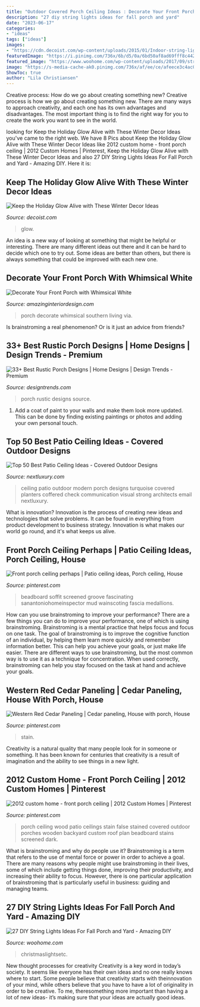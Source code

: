 ```yaml
---
title: "Outdoor Covered Porch Ceiling Ideas : Decorate Your Front Porch With Whimsical White"
description: "27 diy string lights ideas for fall porch and yard"
date: "2023-06-17"
categories:
- "ideas"
tags: ["ideas"]
images:
- "https://cdn.decoist.com/wp-content/uploads/2015/01/Indoor-string-lights-add-a-warm-touch.jpg"
featuredImage: "https://i.pinimg.com/736x/6b/d5/0a/6bd50af8ad69fff8c4425853ddd7e902--porch-ceiling-ceiling-decor.jpg"
featured_image: "https://www.woohome.com/wp-content/uploads/2017/09/string-lighting-ideas-for-Fall-yard-and-garden-10.jpg"
image: "https://s-media-cache-ak0.pinimg.com/736x/af/ee/ce/afeece3c4ac03270eb7a735804548806.jpg"
ShowToc: true
author: "Lila Christiansen"
---
```



Creative process: How do we go about creating something new?
Creative process is how we go about creating something new. There are many ways to approach creativity, and each one has its own advantages and disadvantages. The most important thing is to find the right way for you to create the work you want to see in the world.

	

		
looking for Keep the Holiday Glow Alive with These Winter Decor Ideas you've came to the right web. We have 8 Pics about Keep the Holiday Glow Alive with These Winter Decor Ideas like 2012 custom home - front porch ceiling | 2012 Custom Homes | Pinterest, Keep the Holiday Glow Alive with These Winter Decor Ideas and also 27 DIY String Lights Ideas For Fall Porch and Yard - Amazing DIY. Here it is:
		
    
## Keep The Holiday Glow Alive With These Winter Decor Ideas

<img loading=lazy src="https://cdn.decoist.com/wp-content/uploads/2015/01/Indoor-string-lights-add-a-warm-touch.jpg" onerror="this.onerror=null;this.src='https://tse1.mm.bing.net/th?id=OIP.BJcBSJoYoN_Y9faNGR0GQgHaJ9&amp;pid=15.1';" alt="Keep the Holiday Glow Alive with These Winter Decor Ideas">

_Source: decoist.com_

>glow. 

	

An idea is a new way of looking at something that might be helpful or interesting. There are many different ideas out there and it can be hard to decide which one to try out. Some ideas are better than others, but there is always something that could be improved with each new one.

    
## Decorate Your Front Porch With Whimsical White

<img loading=lazy src="http://www.amazinginteriordesign.com/wp-content/uploads/2017/07/Decorate-Your-Front-Porch-with-Whimsical-White-3.jpg" onerror="this.onerror=null;this.src='https://tse1.mm.bing.net/th?id=OIP.MbpMr91RecAFstTYvyJYIAHaLE&amp;pid=15.1';" alt="Decorate Your Front Porch with Whimsical White">

_Source: amazinginteriordesign.com_

>porch decorate whimsical southern living via. 

	

Is brainstroming a real phenomenon? Or is it just an advice from friends?

    
## 33+ Best Rustic Porch Designs | Home Designs | Design Trends - Premium

<img loading=lazy src="https://images.designtrends.com/wp-content/uploads/2016/02/19112124/Vintage-Style-Rustic-Porch-Design.jpg" onerror="this.onerror=null;this.src='https://tse2.mm.bing.net/th?id=OIP.u3NM4Abf1Iq8HdZY5e19tAHaLH&amp;pid=15.1';" alt="33+ Best Rustic Porch Designs | Home Designs | Design Trends - Premium">

_Source: designtrends.com_

>porch rustic designs source. 

	

1. Add a coat of paint to your walls and make them look more updated. This can be done by finding existing paintings or photos and adding your own personal touch. 

    
## Top 50 Best Patio Ceiling Ideas - Covered Outdoor Designs

<img loading=lazy src="http://nextluxury.com/wp-content/uploads/nice-patio-ceiling-outdoor-ideas.jpg" onerror="this.onerror=null;this.src='https://tse4.mm.bing.net/th?id=OIP.3axODGdtYnOcfNzpRnCzigHaFA&amp;pid=15.1';" alt="Top 50 Best Patio Ceiling Ideas - Covered Outdoor Designs">

_Source: nextluxury.com_

>ceiling patio outdoor modern porch designs turquoise covered planters coffered check communication visual strong architects email nextluxury. 

	

What is innovation?
Innovation is the process of creating new ideas and technologies that solve problems. It can be found in everything from product development to business strategy. Innovation is what makes our world go round, and it's what keeps us alive.

    
## Front Porch Ceiling Perhaps | Patio Ceiling Ideas, Porch Ceiling, House

<img loading=lazy src="https://i.pinimg.com/736x/6b/d5/0a/6bd50af8ad69fff8c4425853ddd7e902--porch-ceiling-ceiling-decor.jpg" onerror="this.onerror=null;this.src='https://tse3.mm.bing.net/th?id=OIP.aSk1eMEpYiFT6vuEvvolMgHaFr&amp;pid=15.1';" alt="Front porch ceiling perhaps | Patio ceiling ideas, Porch ceiling, House">

_Source: pinterest.com_

>beadboard soffit screened groove fascinating sanantoniohomeinspector mud wainscoting fascia medallions. 

	

How can you use brainstroming to improve your performance?
There are a few things you can do to improve your performance, one of which is using brainstroming. Brainstroming is a mental practice that helps focus and focus on one task. The goal of brainstroming is to improve the cognitive function of an individual, by helping them learn more quickly and remember information better. This can help you achieve your goals, or just make life easier. There are different ways to use brainstroming, but the most common way is to use it as a technique for concentration. When used correctly, brainstroming can help you stay focused on the task at hand and achieve your goals.

    
## Western Red Cedar Paneling | Cedar Paneling, House With Porch, House

<img loading=lazy src="https://i.pinimg.com/736x/c0/c2/95/c0c295876be1066b2b1b860a83a3820d.jpg" onerror="this.onerror=null;this.src='https://tse4.mm.bing.net/th?id=OIP.CxEKurMhzFi4XkPKWSRpIQHaLH&amp;pid=15.1';" alt="Western Red Cedar Paneling | Cedar paneling, House with porch, House">

_Source: pinterest.com_

>stain. 

	

Creativity is a natural quality that many people look for in someone or something. It has been known for centuries that creativity is a result of imagination and the ability to see things in a new light.

    
## 2012 Custom Home - Front Porch Ceiling | 2012 Custom Homes | Pinterest

<img loading=lazy src="https://s-media-cache-ak0.pinimg.com/736x/af/ee/ce/afeece3c4ac03270eb7a735804548806.jpg" onerror="this.onerror=null;this.src='https://tse2.mm.bing.net/th?id=OIP.9rWt9cnbSG0P-BSU-Hi-QAHaLD&amp;pid=15.1';" alt="2012 custom home - front porch ceiling | 2012 Custom Homes | Pinterest">

_Source: pinterest.com_

>porch ceiling wood patio ceilings stain false stained covered outdoor porches wooden backyard custom roof plan beadboard stains screened dark. 

	

What is brainstroming and why do people use it?
Brainstroming is a term that refers to the use of mental force or power in order to achieve a goal. There are many reasons why people might use brainstroming in their lives, some of which include getting things done, improving their productivity, and increasing their ability to focus. However, there is one particular application of brainstroming that is particularly useful in business: guiding and managing teams.

    
## 27 DIY String Lights Ideas For Fall Porch And Yard - Amazing DIY

<img loading=lazy src="https://www.woohome.com/wp-content/uploads/2017/09/string-lighting-ideas-for-Fall-yard-and-garden-10.jpg" onerror="this.onerror=null;this.src='https://tse2.mm.bing.net/th?id=OIP.Y-m_NCH_r4KEox0R_FswTgHaIZ&amp;pid=15.1';" alt="27 DIY String Lights Ideas For Fall Porch and Yard - Amazing DIY">

_Source: woohome.com_

>christmaslightsetc. 

	

New thought processes for creativity
Creativity is a key word in today’s society. It seems like everyone has their own ideas and no one really knows where to start. Some people believe that creativity starts with theinnovation of your mind, while others believe that you have to have a lot of originality in order to be creative. To me, theresomething more important than having a lot of new ideas- it’s making sure that your ideas are actually good ideas.

